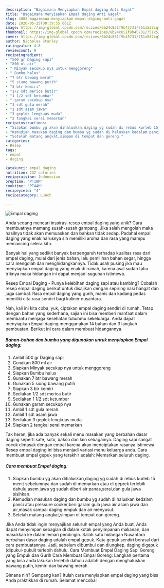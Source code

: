 ```yaml
---
description: "Bagaimana Menyiapkan Empal daging Anti Gagal"
title: "Bagaimana Menyiapkan Empal daging Anti Gagal"
slug: 4083-bagaimana-menyiapkan-empal-daging-anti-gagal
date: 2020-05-25T08:39:55.661Z
image: https://img-global.cpcdn.com/recipes/6b24c851f9b45731/751x532cq70/empal-daging-foto-resep-utama.jpg
thumbnail: https://img-global.cpcdn.com/recipes/6b24c851f9b45731/751x532cq70/empal-daging-foto-resep-utama.jpg
cover: https://img-global.cpcdn.com/recipes/6b24c851f9b45731/751x532cq70/empal-daging-foto-resep-utama.jpg
author: Nicholas Stanley
ratingvalue: 4.8
reviewcount: 9
recipeingredient:
- "500 gr Daging sapi"
- "800 ml air"
- " Minyak secukup nya untuk menggoreng"
- " Bumbu halus"
- "7 btr bawang merah"
- "5 siung bawang putih"
- "3 btr kemiri"
- "1/2 sdt merica butir"
- "1 1/2 sdt ketumbar"
- " garam secukup nya"
- "1 sdt gula merah"
- "1 sdt asam jawa"
- "3 geplek lengkuas muda"
- "2 tangkai serai memarkan"
recipeinstructions:
- "Siapkan bumbu yg akan dihaluskan,daging yg sudah di rebus kurleb 15 menit sebelumnya dan sudah di memarkan atau di geprek terlebih dahulu,asem jawa yg sudah diberi air panas,serai,dan gula jawa sisihkan."
- "Kemudian masukan daging dan bumbu yg sudah di haluskan kedalam panci atau pressure cooker,beri garam gula jawa air asam jawa dan air,masak sampai daging empuk dan air menyusut."
- "Setelah matang angkat,simpan di tempat dan goreng."
categories:
- Resep
tags:
- empal
- daging

katakunci: empal daging 
nutrition: 232 calories
recipecuisine: Indonesian
preptime: "PT18M"
cooktime: "PT44M"
recipeyield: "4"
recipecategory: Lunch

---
```



![Empal daging](https://img-global.cpcdn.com/recipes/6b24c851f9b45731/751x532cq70/empal-daging-foto-resep-utama.jpg)

Anda sedang mencari inspirasi resep empal daging yang unik? Cara membuatnya memang susah-susah gampang. Jika salah mengolah maka hasilnya tidak akan memuaskan dan bahkan tidak sedap. Padahal empal daging yang enak harusnya sih memiliki aroma dan rasa yang mampu memancing selera kita.

Banyak hal yang sedikit banyak berpengaruh terhadap kualitas rasa dari empal daging, mulai dari jenis bahan, lalu pemilihan bahan segar, hingga cara mengolah dan menghidangkannya. Tidak usah pusing jika mau menyiapkan empal daging yang enak di rumah, karena asal sudah tahu triknya maka hidangan ini dapat menjadi suguhan istimewa.

Resep Empal Daging - Punya kelebihan daging sapi atau kambing? Cobalah resep empal daging berikut untuk disajikan dengan sepiring nasi hangat dan juga sambal. Rasa empal daging yang gurih, manis dan kadang pedas memiliki cita rasa sendiri bagi kuliner nusantara.


Nah, kali ini kita coba, yuk, ciptakan empal daging sendiri di rumah. Tetap dengan bahan yang sederhana, sajian ini bisa memberi manfaat dalam membantu menjaga kesehatan tubuhmu sekeluarga. Anda dapat menyiapkan Empal daging menggunakan 14 bahan dan 3 langkah pembuatan. Berikut ini cara dalam membuat hidangannya.

<!--inarticleads1-->

##### Bahan-bahan dan bumbu yang digunakan untuk menyiapkan Empal daging:

1. Ambil 500 gr Daging sapi
1. Gunakan 800 ml air
1. Siapkan  Minyak secukup nya untuk menggoreng
1. Siapkan  Bumbu halus
1. Gunakan 7 btr bawang merah
1. Gunakan 5 siung bawang putih
1. Siapkan 3 btr kemiri
1. Sediakan 1/2 sdt merica butir
1. Sediakan 1 1/2 sdt ketumbar
1. Gunakan  garam secukup nya
1. Ambil 1 sdt gula merah
1. Ambil 1 sdt asam jawa
1. Sediakan 3 geplek lengkuas muda
1. Siapkan 2 tangkai serai memarkan


Tak heran, jika ada banyak sekali menu masakan yang berbahan dasar daging seperti sate, soto, bakso dan lain sebagainya. Daging sapi sangat cocok dimasak dengan empal karena akan menciptakan rasanya istimewa. Resep empal daging ini bisa menjadi variasi menu keluarga anda. Cara membuat empal gepuk yang terakhir adalah: Memarkan seluruh daging. 

<!--inarticleads2-->

##### Cara membuat Empal daging:

1. Siapkan bumbu yg akan dihaluskan,daging yg sudah di rebus kurleb 15 menit sebelumnya dan sudah di memarkan atau di geprek terlebih dahulu,asem jawa yg sudah diberi air panas,serai,dan gula jawa sisihkan.
1. Kemudian masukan daging dan bumbu yg sudah di haluskan kedalam panci atau pressure cooker,beri garam gula jawa air asam jawa dan air,masak sampai daging empuk dan air menyusut.
1. Setelah matang angkat,simpan di tempat dan goreng.


Jika Anda tidak ingin menyajikan seluruh empal yang Anda buat, Anda dapat menyimpan sebagian di dalam kotak penyimpanan makanan, dan masukkan ke dalam lemari pendingin. Salah satu hidangan Nusantara berbahan dasar daging adalah empal gepuk. Kata gepuk sendiri berasal dari cara pembuatannya. Jadi, sebelum dibumbui dan diungkep, daging digepuk (dipukul-pukul) terlebih dahulu. Cara Membuat Empal Daging Sapi Goreng yang Empuk dan Gurih Cara Membuat Empal Goreng: Langkah pertama yang bisa anda lakukan terlebih dahulu adalah dengan menghaluskan bawang putih, kemiri dan bawang merah. 

Gimana nih? Gampang kan? Itulah cara menyiapkan empal daging yang bisa Anda praktikkan di rumah. Selamat mencoba!
